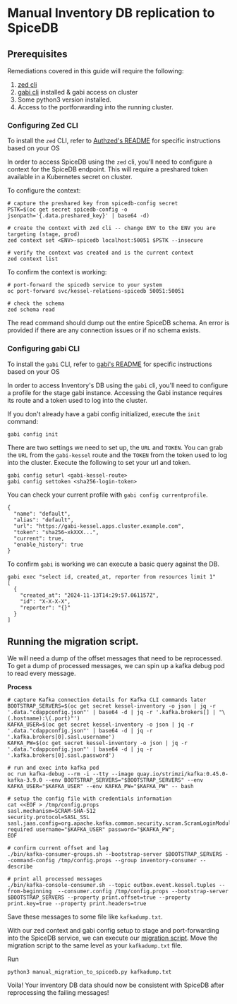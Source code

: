 # Manual Inventory DB replication to SpiceDB

## Prerequisites

Remediations covered in this guide will require the following:
1) [zed cli](https://github.com/authzed/zed?tab=readme-ov-file#getting-started)
2) [gabi cli](https://github.com/app-sre/gabi-cli) installed & gabi access on cluster
3) Some python3 version installed.
4) Access to the portforwarding into the running cluster. 

### Configuring Zed CLI

To install the `zed` CLI, refer to [Authzed's README](https://github.com/authzed/zed?tab=readme-ov-file#getting-started) for specific instructions based on your OS

In order to access SpiceDB using the `zed` cli, you'll need to configure a context for the SpiceDB endpoint. This will require a preshared token available in a Kubernetes secret on cluster.

To configure the context:

```shell
# capture the preshared key from spicedb-config secret
PSTK=$(oc get secret spicedb-config -o jsonpath='{.data.preshared_key}' | base64 -d)

# create the context with zed cli -- change ENV to the ENV you are targeting (stage, prod)
zed context set <ENV>-spicedb localhost:50051 $PSTK --insecure

# verify the context was created and is the current context
zed context list
```

To confirm the context is working:

```shell
# port-forward the spicedb service to your system
oc port-forward svc/kessel-relations-spicedb 50051:50051

# check the schema
zed schema read
```

The read command should dump out the entire SpiceDB schema. An error is provided if there are any connection issues or if no schema exists.

### Configuring gabi CLI

To install the `gabi` CLI, refer to [gabi's README](https://github.com/app-sre/gabi-cli) for specific instructions based on your OS

In order to access Inventory's DB using the `gabi` cli, you'll need to configure a profile for the stage gabi instance. Accessing the Gabi instance requires its route and a token used to log into the cluster.

If you don't already have a gabi config initialized, execute the `init` command: 
```shell
gabi config init
```
There are two settings we need to set up, the `URL` and `TOKEN`. You can grab the `URL` from
the `gabi-kessel` route and the `TOKEN` from the token used to log into the cluster.
Execute the following to set your url and token.
```shell
gabi config seturl <gabi-kessel-route>
gabi config settoken <sha256-login-token> 
```
You can check your current profile with `gabi config currentprofile`.
```shell
{
  "name": "default",
  "alias": "default",
  "url": "https://gabi-kessel.apps.cluster.example.com",
  "token": "sha256~xkXXX...",
  "current": true,
  "enable_history": true
}
```

To confirm `gabi` is working we can execute a basic query against the DB.
```shell
gabi exec "select id, created_at, reporter from resources limit 1"
[
  {
    "created_at": "2024-11-13T14:29:57.061157Z",
    "id": "X-X-X-X",
    "reporter": "{}"
  }
]
```

## Running the migration script.

We will need a dump of the offset messages that need to be reprocessed. To get a dump of processed messages,
we can spin up a kafka debug pod to read every message.

**Process**

```shell
# capture Kafka connection details for Kafka CLI commands later
BOOTSTRAP_SERVERS=$(oc get secret kessel-inventory -o json | jq -r '.data."cdappconfig.json"' | base64 -d | jq -r '.kafka.brokers[] | "\(.hostname):\(.port)"')
KAFKA_USER=$(oc get secret kessel-inventory -o json | jq -r '.data."cdappconfig.json"' | base64 -d | jq -r '.kafka.brokers[0].sasl.username')
KAFKA_PW=$(oc get secret kessel-inventory -o json | jq -r '.data."cdappconfig.json"' | base64 -d | jq -r '.kafka.brokers[0].sasl.password')

# run and exec into kafka pod
oc run kafka-debug --rm -i --tty --image quay.io/strimzi/kafka:0.45.0-kafka-3.9.0 --env BOOTSTRAP_SERVERS="$BOOTSTRAP_SERVERS" --env KAFKA_USER="$KAFKA_USER" --env KAFKA_PW="$KAFKA_PW" -- bash

# setup the config file with credentials information
cat <<EOF > /tmp/config.props
sasl.mechanism=SCRAM-SHA-512
security.protocol=SASL_SSL
sasl.jaas.config=org.apache.kafka.common.security.scram.ScramLoginModule required username="$KAFKA_USER" password="$KAFKA_PW";
EOF

# confirm current offset and lag
./bin/kafka-consumer-groups.sh --bootstrap-server $BOOTSTRAP_SERVERS --command-config /tmp/config.props --group inventory-consumer --describe

# print all processed messages
./bin/kafka-console-consumer.sh --topic outbox.event.kessel.tuples --from-beginning  --consumer.config /tmp/config.props --bootstrap-server $BOOTSTRAP_SERVERS --property print.offset=true --property print.key=true --property print.headers=true
```

Save these messages to some file like `kafkadump.txt`.

With our zed context and gabi config setup to stage and port-forwarding into the SpiceDB service, we can execute our [migration script](/docs/manual_migration_to_spicedb.py). Move the migration script to the same level as your `kafkadump.txt` file.

Run 
```shell
python3 manual_migration_to_spicedb.py kafkadump.txt
```

Voila! Your inventory DB data should now be consistent with SpiceDB after reprocessing the failing messages!